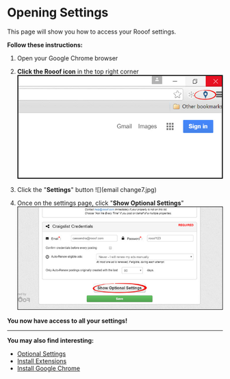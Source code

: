 # Opening Settings

This page will show you how to access your Rooof settings.

**Follow these instructions:**
1. Open your Google Chrome browser
2. **Click the Rooof icon** in the top right corner
![](chrome2.jpg)

3. Click the "**Settings**" button
![](email change7.jpg)

4. Once on the settings page, click "**Show Optional Settings**"
![](photos2.jpg)

**You now have access to all your settings!**

---
**You may also find interesting:**
- [Optional Settings](http://docs.rooof.com/rooof_optional_settings.html)
- [Install Extensions](http://docs.rooof.com/installchrome_extension_md.html)
- [Install Google Chrome](http://docs.rooof.com/installing_google_chrome.html)